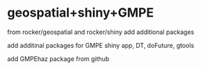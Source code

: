 # geospatial+shiny+GMPE

from rocker/geospatial and rocker/shiny
add additional packages

add additinal packages for GMPE shiny app, DT, doFuture, gtools

add GMPEhaz package from github
